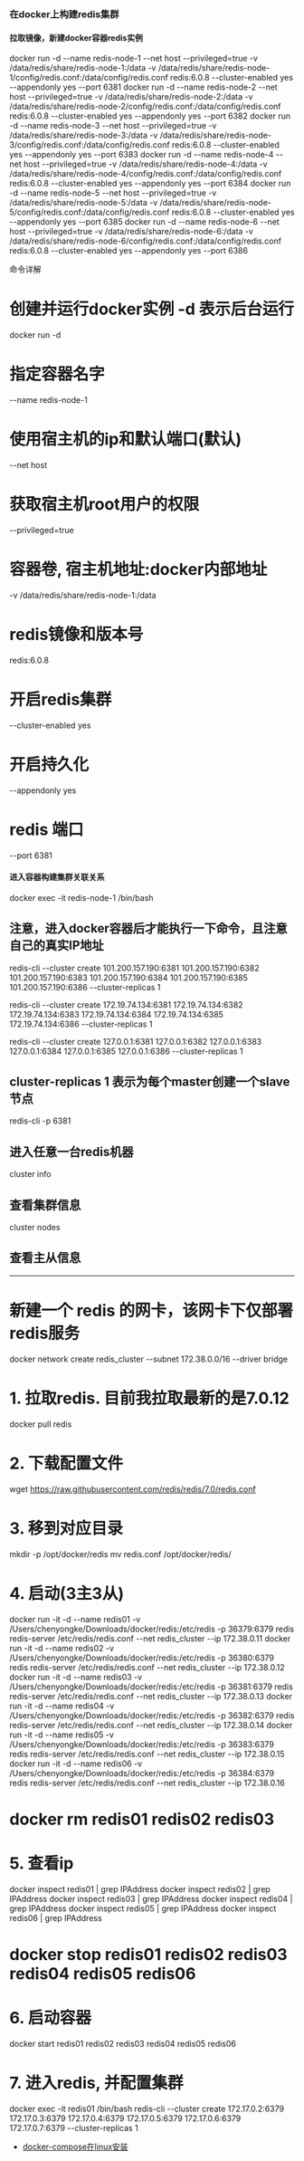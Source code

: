 ### 在docker上构建redis集群

#### 拉取镜像，新建docker容器redis实例



docker run -d --name redis-node-1 --net host --privileged=true -v /data/redis/share/redis-node-1:/data  -v /data/redis/share/redis-node-1/config/redis.conf:/data/config/redis.conf  redis:6.0.8 --cluster-enabled yes --appendonly yes --port 6381
docker run -d --name redis-node-2 --net host --privileged=true -v /data/redis/share/redis-node-2:/data  -v /data/redis/share/redis-node-2/config/redis.conf:/data/config/redis.conf  redis:6.0.8 --cluster-enabled yes --appendonly yes --port 6382
docker run -d --name redis-node-3 --net host --privileged=true -v /data/redis/share/redis-node-3:/data  -v /data/redis/share/redis-node-3/config/redis.conf:/data/config/redis.conf  redis:6.0.8 --cluster-enabled yes --appendonly yes --port 6383
docker run -d --name redis-node-4 --net host --privileged=true -v /data/redis/share/redis-node-4:/data  -v /data/redis/share/redis-node-4/config/redis.conf:/data/config/redis.conf  redis:6.0.8 --cluster-enabled yes --appendonly yes --port 6384
docker run -d --name redis-node-5 --net host --privileged=true -v /data/redis/share/redis-node-5:/data  -v /data/redis/share/redis-node-5/config/redis.conf:/data/config/redis.conf  redis:6.0.8 --cluster-enabled yes --appendonly yes --port 6385
docker run -d --name redis-node-6 --net host --privileged=true -v /data/redis/share/redis-node-6:/data  -v /data/redis/share/redis-node-6/config/redis.conf:/data/config/redis.conf  redis:6.0.8 --cluster-enabled yes --appendonly yes --port 6386


命令详解

# 创建并运行docker实例 -d 表示后台运行
docker run -d  
# 指定容器名字
--name redis-node-1
# 使用宿主机的ip和默认端口(默认)
--net host 
# 获取宿主机root用户的权限
--privileged=true
# 容器卷, 宿主机地址:docker内部地址
-v /data/redis/share/redis-node-1:/data
# redis镜像和版本号
redis:6.0.8
# 开启redis集群
--cluster-enabled yes 
# 开启持久化
--appendonly yes
# redis 端口
--port 6381


#### 进入容器构建集群关联关系

docker exec -it redis-node-1 /bin/bash
## 注意，进入docker容器后才能执行一下命令，且注意自己的真实IP地址

redis-cli --cluster create 101.200.157.190:6381 101.200.157.190:6382 101.200.157.190:6383 101.200.157.190:6384 101.200.157.190:6385 101.200.157.190:6386 --cluster-replicas 1

redis-cli --cluster create 172.19.74.134:6381 172.19.74.134:6382 172.19.74.134:6383 172.19.74.134:6384 172.19.74.134:6385 172.19.74.134:6386 --cluster-replicas 1

redis-cli --cluster create 127.0.0.1:6381 127.0.0.1:6382 127.0.0.1:6383 127.0.0.1:6384 127.0.0.1:6385 127.0.0.1:6386 --cluster-replicas 1

## cluster-replicas 1 表示为每个master创建一个slave节点
redis-cli -p 6381 
## 进入任意一台redis机器
cluster info 
## 查看集群信息
cluster nodes
## 查看主从信息




-------------------------
# 新建一个 redis 的网卡，该网卡下仅部署redis服务

docker network create redis_cluster --subnet 172.38.0.0/16 --driver bridge

# 1. 拉取redis. 目前我拉取最新的是7.0.12
docker pull redis
# 2. 下载配置文件
wget https://raw.githubusercontent.com/redis/redis/7.0/redis.conf
# 3. 移到对应目录
mkdir -p /opt/docker/redis
mv redis.conf /opt/docker/redis/
# 4. 启动(3主3从)
docker run -it -d --name redis01 -v /Users/chenyongke/Downloads/docker/redis:/etc/redis -p 36379:6379 redis redis-server /etc/redis/redis.conf --net redis_cluster --ip 172.38.0.11
docker run -it -d --name redis02 -v /Users/chenyongke/Downloads/docker/redis:/etc/redis -p 36380:6379 redis redis-server /etc/redis/redis.conf --net redis_cluster --ip 172.38.0.12
docker run -it -d --name redis03 -v /Users/chenyongke/Downloads/docker/redis:/etc/redis -p 36381:6379 redis redis-server /etc/redis/redis.conf --net redis_cluster --ip 172.38.0.13
docker run -it -d --name redis04 -v /Users/chenyongke/Downloads/docker/redis:/etc/redis -p 36382:6379 redis redis-server /etc/redis/redis.conf --net redis_cluster --ip 172.38.0.14
docker run -it -d --name redis05 -v /Users/chenyongke/Downloads/docker/redis:/etc/redis -p 36383:6379 redis redis-server /etc/redis/redis.conf --net redis_cluster --ip 172.38.0.15
docker run -it -d --name redis06 -v /Users/chenyongke/Downloads/docker/redis:/etc/redis -p 36384:6379 redis redis-server /etc/redis/redis.conf --net redis_cluster --ip 172.38.0.16

# docker rm redis01 redis02 redis03

# 5. 查看ip
docker inspect redis01 | grep IPAddress
docker inspect redis02 | grep IPAddress
docker inspect redis03 | grep IPAddress
docker inspect redis04 | grep IPAddress
docker inspect redis05 | grep IPAddress
docker inspect redis06 | grep IPAddress

# docker stop redis01 redis02 redis03 redis04 redis05 redis06

# 6. 启动容器
docker start redis01 redis02 redis03 redis04 redis05 redis06

# 7. 进入redis, 并配置集群
docker exec -it redis01 /bin/bash
redis-cli --cluster create 172.17.0.2:6379 172.17.0.3:6379 172.17.0.4:6379 172.17.0.5:6379 172.17.0.6:6379 172.17.0.7:6379 --cluster-replicas 1


- [docker-compose在linux安装]()


